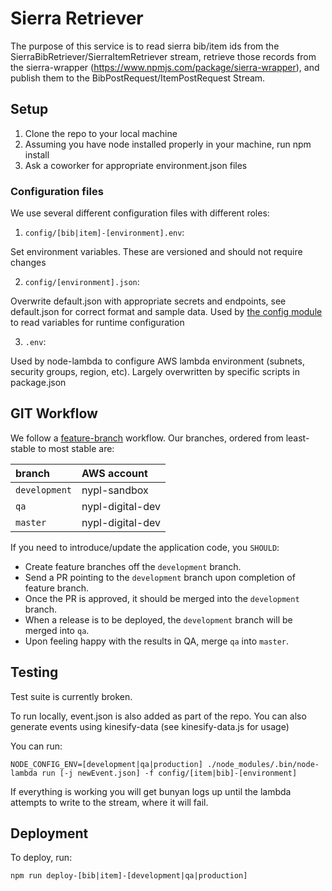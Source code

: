 # Sierra Retriever

The purpose of this service is to read sierra bib/item ids from the SierraBibRetriever/SierraItemRetriever stream, retrieve those records from the sierra-wrapper (https://www.npmjs.com/package/sierra-wrapper), and publish them to the BibPostRequest/ItemPostRequest Stream.

## Setup

1. Clone the repo to your local machine
2. Assuming you have node installed properly in your machine, run npm install
3. Ask a coworker for appropriate environment.json files

### Configuration files

We use several different configuration files with different roles:

1. `config/[bib|item]-[environment].env`:

  Set environment variables. These are versioned and should not require changes

2. `config/[environment].json`:

  Overwrite default.json with appropriate secrets and endpoints, see default.json for correct format and sample data. Used by [the config module](https://www.npmjs.com/package/config) to read variables for runtime configuration

3. `.env`:

  Used by node-lambda to configure AWS lambda environment (subnets, security groups, region, etc). Largely overwritten by specific scripts in package.json

## GIT Workflow

We follow a [feature-branch](https://www.atlassian.com/git/tutorials/comparing-workflows/feature-branch-workflow) workflow. Our branches, ordered from least-stable to most stable are:

| branch        | AWS account      |
|:--------------|:-----------------|
| `development` | nypl-sandbox     |
| `qa`          | nypl-digital-dev |
| `master`      | nypl-digital-dev |

If you need to introduce/update the application code, you `SHOULD`:

* Create feature branches off the `development` branch.
* Send a PR pointing to the `development` branch upon completion of feature branch.
* Once the PR is approved, it should be merged into the `development` branch.
* When a release is to be deployed, the `development` branch will be merged into `qa`.
* Upon feeling happy with the results in QA, merge `qa` into `master`.

## Testing

Test suite is currently broken.

To run locally, event.json is also added as part of the repo. You can also generate events
using kinesify-data (see kinesify-data.js for usage)

You can run:

```
NODE_CONFIG_ENV=[development|qa|production] ./node_modules/.bin/node-lambda run [-j newEvent.json] -f config/[item|bib]-[environment]
```

If everything is working you will get bunyan logs up until the lambda attempts to write to the stream, where it
will fail.


## Deployment

To deploy, run:

```
npm run deploy-[bib|item]-[development|qa|production]
```
